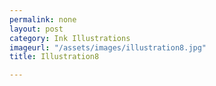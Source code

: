 ```yaml
---
permalink: none
layout: post
category: Ink Illustrations
imageurl: "/assets/images/illustration8.jpg"
title: Illustration8

---
```

